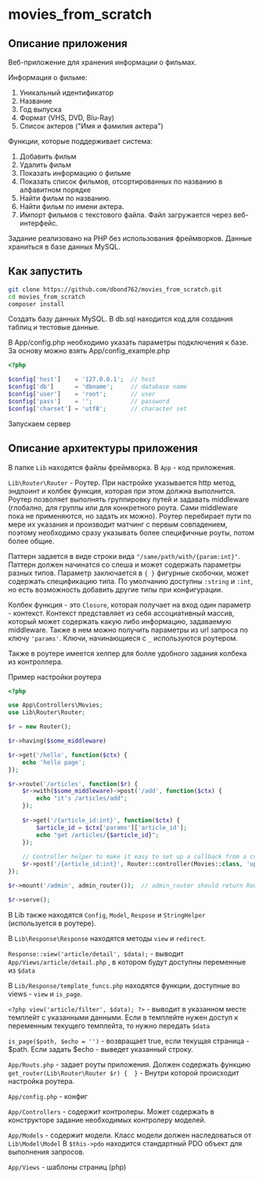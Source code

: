 # movies_from_scratch

## Описание приложения

Веб-приложение для хранения информации о фильмах.

Информация о фильме:
1. Уникальный идентификатор
2. Название
3. Год выпуска
4. Формат (VHS, DVD, Blu-Ray)
5. Список актеров ("Имя и фамилия актера")

Функции, которые поддерживает система:
1. Добавить фильм
2. Удалить фильм
3. Показать информацию о фильме
4. Показать список фильмов, отсортированных по названию в алфавитном порядке
5. Найти фильм по названию.
6. Найти фильм по имени актера.
7. Импорт фильмов с текстового файла. Файл загружается через веб-интерфейс.

Задание реализовано на PHP без использования фреймворков.
Данные храниться в базе данных MySQL.

## Как запустить

```bash
git clone https://github.com/dbond762/movies_from_scratch.git
cd movies_from_scratch
composer install
```

Создать базу данных MySQL.
В db.sql находится код для создания таблиц и тестовые данные.

В App/config.php необходимо указать параметры подключения к базе.
За основу можно взять App/config_example.php

```php
<?php

$config['host']    = '127.0.0.1';  // host
$config['db']      = 'dbname';     // database name
$config['user']    = 'root';       // user
$config['pass']    = '';           // password
$config['charset'] = 'utf8';       // character set
```

Запускаем сервер

## Описание архитектуры приложения

В папке `Lib` находятся файлы фреймворка. В `App` - код приложения.

`Lib\Router\Router` - Роутер. При настройке указывается http метод, эндпоинт и колбек функция, которая при этом должна выполнится.
Роутер позволяет выполнять группировку путей и задавать middleware
(глобално, для группы или для конкретного роута. Сами middleware пока не применяются, но задать их можно).
Роутер перебирает пути по мере их указания и производит матчинг с первым совпадением,
поэтому необходимо сразу указывать более специфичные роуты, потом более общие.

Паттерн задается в виде строки вида `"/same/path/with/{param:int}"`.
Паттерн должен начинатся со слеша и может содержать параметры разных типов.
Параметр заключается в `{ }` фигурные скобочки, может содержать спецификацию типа.
По умолчанию доступны `:string` и `:int`, но есть возможность добавить другие типы при конфигурации.

Колбек функция - это `Closure`, которая получает на вход один параметр - контекст.
Контекст представляет из себя ассоциативный массив, который может содержать какую либо информацию, задаваемую middleware.
Также в нем можно получить параметры из url запроса по ключу `'params'`.
Ключи, начинающиеся с `_` используются роутером.

Также в роутере имеется хелпер для болле удобного задания колбека из контроллера.

Пример настройки роутера
```php
<?php

use App\Controllers\Movies;
use Lib\Router\Router;

$r = new Router();

$r->having($some_middleware)

$r->get('/hello', function($ctx) {
    echo 'hello page';
});

$r->route('/articles', function($r) {
    $r->with($some_middleware)->post('/add', function($ctx) {
        echo "it's /articles/add";
    });
    
    $r->get('/{article_id:int}', function($ctx) {
        $article_id = $ctx['params']['article_id'];
        echo "get /articles/{$article_id}";
    });
    
    // Controller helper to make it easy to set up a callback from a controller
    $r->post('/{article_id:int}', Router::controller(Movies::class, 'update'));
});

$r->mount('/admin', admin_router());  // admin_router should return Router object

$r->serve();
```


В Lib также находятся `Config`, `Model`, `Respose` и `StringHelper` (используется в роутере).

В `Lib\Response\Response` находятся методы `view` и `redirect`.

`Response::view('article/detail', $data);` - выводит `App/Views/article/detail.php` , в котором будут доступны переменные из `$data`

В `Lib/Response/template_funcs.php` находятся функции, доступные во views - `view` и `is_page`.

`<?php view('article/filter', $data); ?>` - выводит в указанном месте темплейт с указанными данными.
Если в темплейте нужен доступ к переменным текущего темплейта, то нужно передать `$data`

`is_page($path, $echo = '')` - возвращает true, если текущая страница - $path. Если задать $echo - выведет указанный строку.


`App/Routs.php` - задает роуты приложения.
Должен содержать функцию `get_router(Lib\Router\Router $r) {  }` - Внутри которой происходит настройка роутера.

`App/config.php` - конфиг

`App/Controllers` - содержит контролеры. Может содержать в конструкторе задание необходимых контролеру моделей.

`App/Models` - содержит модели.
Класс модели должен наследоваться от `Lib\Model\Model`
В `$this->pdo` находится стандартный PDO объект для выполнения запросов.

`App/Views` - шаблоны страниц (php)
